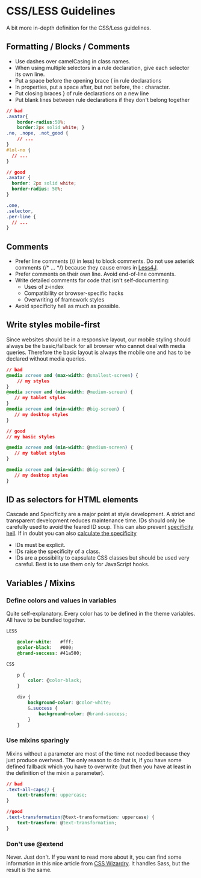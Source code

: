 # CSS/LESS Guidelines

A bit more in-depth definition for the CSS/Less guidelines.


## Formatting / Blocks / Comments

 * Use dashes over camelCasing in class names. 
 * When using multiple selectors in a rule declaration, give each selector its own line.
 * Put a space before the opening brace { in rule declarations
 * In properties, put a space after, but not before, the : character.
 * Put closing braces } of rule declarations on a new line
 * Put blank lines between rule declarations if they don't belong together

```css
// bad
.avatar{
    border-radius:50%;
    border:2px solid white; }
.no, .nope, .not_good {
    // ...
}
#lol-no {
  // ...
}

// good
.avatar {
  border: 2px solid white;
  border-radius: 50%;
}

.one,
.selector,
.per-line {
  // ...
}
```

## Comments

 * Prefer line comments (// in less) to block comments. Do not use asterisk comments (/* ... */) because they cause errors in [Less4J](https://github.com/SomMeri/less4j/).
 * Prefer comments on their own line. Avoid end-of-line comments.
 * Write detailed comments for code that isn't self-documenting:
    - Uses of z-index
    - Compatibility or browser-specific hacks
    - Overwriting of framework styles
 * Avoid specificity hell as much as possible.


## Write styles mobile-first

Since websites should be in a responsive layout, our mobile styling should always be the basic/fallback for all browser who cannot deal with media queries. Therefore the basic layout is always the mobile one and has to be declared without media queries.

```css
// bad
@media screen and (max-width: @smallest-screen) {
    // my styles
}
@media screen and (min-width: @medium-screen) {
   // my tablet styles 
}
@media screen and (min-width: @big-screen) {
   // my desktop styles 
}

// good
// my basic styles

@media screen and (min-width: @medium-screen) {
   // my tablet styles 
}

@media screen and (min-width: @big-screen) {
   // my desktop styles 
}
```

## ID as selectors for HTML elements

Cascade and Specificity are a major point at style development. A strict and transparent development reduces maintenance time. IDs should only be carefully used to avoid the feared ID soup. This can also prevent [specificity hell](https://www.smashingmagazine.com/2010/04/css-specificity-and-inheritance/). If in doubt you can also [calculate the specificity](https://specificity.keegan.st/)

 * IDs must be explicit.
 * IDs raise the specificity of a class.
 * IDs are a possibility to capsulate CSS classes but should be used very careful. Best is to use them only for JavaScript hooks.


## Variables / Mixins

### Define colors and values in variables

Quite self-explanatory. Every color has to be defined in the theme variables. All have to be bundled together.

```css
LESS

    @color-white:   #fff;
    @color-black:   #000;
    @brand-success: #41a500;

CSS

    p {
        color: @color-black;
    }

    div {
        background-color: @color-white;
        &.success {
            background-color: @brand-success;
        }
    }
```

### Use mixins sparingly

Mixins without a parameter are most of the time not needed because they just produce overhead. The only reason to do that is, if you have some defined fallback which you have to overwrite (but then you have at least in the definition of the mixin a parameter).
```css
// bad
.text-all-caps() {
    text-transform: uppercase;
}

//good
.text-transformation(@text-transformation: uppercase) { 
    text-transform: @text-transformation;
}
```

### Don't use @extend

Never. Just don't. If you want to read more about it, you can find some information in this nice article from [CSS Wizardry](http://csswizardry.com/2016/02/mixins-better-for-performance/). It handles Sass, but the result is the same.
